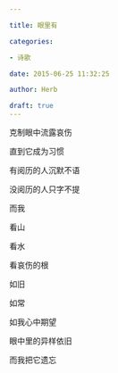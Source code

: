 ```yaml
---

title: 眼里有

categories:

- 诗歌

date: 2015-06-25 11:32:25

author: Herb

draft: true
---
```


克制眼中流露哀伤

直到它成为习惯

有阅历的人沉默不语

没阅历的人只字不提

而我

看山

看水

看哀伤的根

如旧

如常

如我心中期望

眼中里的异样依旧

而我把它遗忘